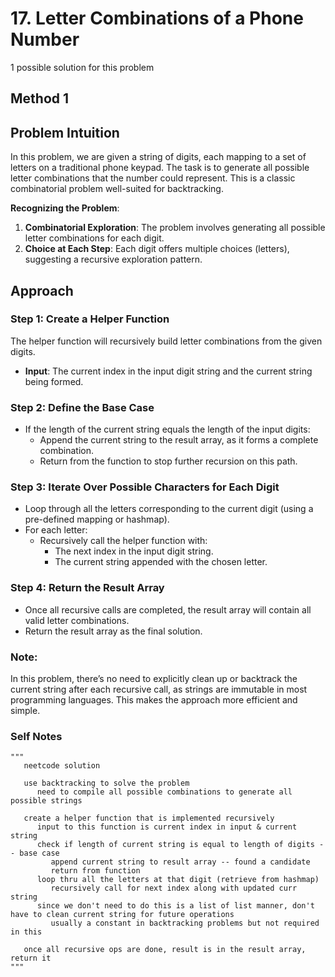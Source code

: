 # 17. Letter Combinations of a Phone Number

1 possible solution for this problem  

## Method 1

## Problem Intuition
In this problem, we are given a string of digits, each mapping to a set of letters on a traditional phone keypad. The task is to generate all possible letter combinations that the number could represent. This is a classic combinatorial problem well-suited for backtracking.

**Recognizing the Problem**:
1. **Combinatorial Exploration**: The problem involves generating all possible letter combinations for each digit.
2. **Choice at Each Step**: Each digit offers multiple choices (letters), suggesting a recursive exploration pattern.

## Approach
### Step 1: Create a Helper Function
The helper function will recursively build letter combinations from the given digits.

- **Input**: The current index in the input digit string and the current string being formed.

### Step 2: Define the Base Case
- If the length of the current string equals the length of the input digits:
  - Append the current string to the result array, as it forms a complete combination.
  - Return from the function to stop further recursion on this path.

### Step 3: Iterate Over Possible Characters for Each Digit
- Loop through all the letters corresponding to the current digit (using a pre-defined mapping or hashmap).
- For each letter:
  - Recursively call the helper function with:
    - The next index in the input digit string.
    - The current string appended with the chosen letter.

### Step 4: Return the Result Array
- Once all recursive calls are completed, the result array will contain all valid letter combinations.
- Return the result array as the final solution.

### Note:
In this problem, there’s no need to explicitly clean up or backtrack the current string after each recursive call, as strings are immutable in most programming languages. This makes the approach more efficient and simple.


### Self Notes


```
"""
   neetcode solution

   use backtracking to solve the problem
      need to compile all possible combinations to generate all possible strings
   
   create a helper function that is implemented recursively
      input to this function is current index in input & current string
      check if length of current string is equal to length of digits -- base case
         append current string to result array -- found a candidate
         return from function
      loop thru all the letters at that digit (retrieve from hashmap)
         recursively call for next index along with updated curr string
      since we don't need to do this is a list of list manner, don't have to clean current string for future operations
         usually a constant in backtracking problems but not required in this
   
   once all recursive ops are done, result is in the result array, return it
"""
```
